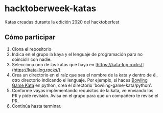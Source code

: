 # hacktoberweek-katas
Katas creadas durante la edición 2020 del hacktoberfest

## Cómo participar

1. Clona el repositorio
1. Indica en el grupo la kaya y el lenguaje  de programación para no coincidir con nadie.
1. Selecciona uno de las katas que haya en [https://kata-log.rocks/](https://kata-log.rocks/).
1. Crea un directorio en el raíz que sea el nombre de la kata y dentro de él, otro directorio indicando el lenguaje. Por ejemplo, si haces [Bowling Game Kata](https://kata-log.rocks/bowling-game-kata) en python, crea el directorio 'bowling-game-kata/python'.
1. Conforme vayas implementando requisitos de la kata, ve enviando los PR y pide revisión. Avisa en el grupo para que un compañero te revise el PR.
1. Continúa hasta terminar.
